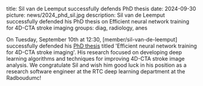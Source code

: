 title: Sil van de Leemput successfully defends PhD thesis
date: 2024-09-30
picture: news/2024_phd_sil.jpg
description: Sil van de Leemput successfully defended his PhD thesis on Efficient neural network training for 4D-CTA stroke imaging
groups: diag, radiology, anes

On Tuesday, September 10th at 12:30, [member/sil-van-de-leemput] successfully defended his [PhD thesis](https://repository.ubn.ru.nl/handle/2066/308103) titled 'Efficient neural network training for 4D-CTA stroke imaging'. 
His research focused on developing deep learning algorithms and techniques for improving 4D-CTA stroke image analysis. 
We congratulate Sil and wish him good luck in his position as a research software engineer at the RTC deep learning department at the Radboudumc!
